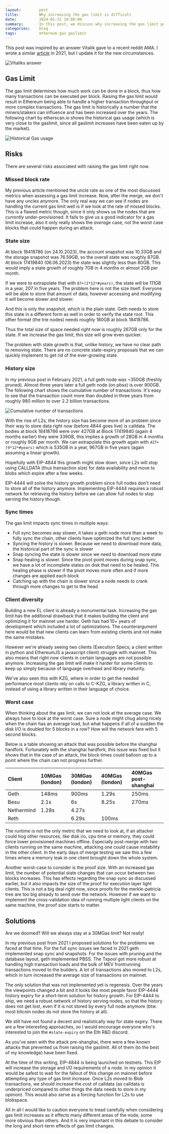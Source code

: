 ```yaml
---
layout:        post
title:         Why increasing the gas limit is difficult
date:          2024-01-11 10:00:00
summary:       In this post, we discuss why increasing the gas limit poses challenges for client developers and why a gas limit increase might be shortsighted at this point
categories:    blog
tags:          ethereum gas gaslimit 
---
```


This post was inspired by an answer Vitalik gave to a recent reddit AMA.
I wrote a similar [article](https://www.linkedin.com/pulse/why-raising-ethereums-gas-limit-dangerous-marius-van-der-wijden/) in 2021, but I update it for the new circumstances.

![Vitaliks answer](https://raw.githubusercontent.com/MariusVanDerWijden/mariusvanderwijden.github.io/master/_posts/vitalik_post.png)

## Gas Limit

The gas limit determines how much work can be done in a block, thus how many transactions can be executed per block.
Raising the gas limit would result in Ethereum being able to handle a higher transaction throughput or more complex transactions.
The gas limit is historically a number that the miners/stakers can influence and has been increased over the years.
The following chart by etherscan.io shows the historical gas usage (which is very close to the gaslimit, since all gaslimit increases have been eaten up by the market).

![Historical Gas usage](https://raw.githubusercontent.com/MariusVanDerWijden/mariusvanderwijden.github.io/master/_posts/gaslimit.png)


## Risks

There are several risks associated with raising the gas limit right now.

### Missed block rate

My previous article mentioned the uncle rate as one of the most discussed metrics when assessing a gas limit increase. Now, after the merge, we don't have any uncles anymore. The only real way we can see if nodes are handling the current gas limit well is if we look at the rate of missed blocks. This is a flawed metric though, since it only shows us the nodes that are _currently_ under-provisioned. It fails to give us a good indicator for a gas limit increase, also it only really shows the _average_ case, not the worst case blocks that could happen during an attack. 

### State size

At block 18418786 (on 24.10.2023), the account snapshot was 10.33GB and the storage snapshot was 76.59GB, so the overall state was roughly 87GB. At block 17419840 (06.06.2023) the state was slightly less than 80GB. This would imply a state growth of roughly 7GB in 4 months or almost 2GB per month. 

If we were to extrapolate that with `87+(2*12*#years)`, the state will be 111GB in a year, 207 in five years. The problem here is not the size itself. Everyone will be able to store that amount of data, however accessing and modifying it will become slower and slower. 

And this is only the snapshot, which is the plain state. Geth needs to store this state in a different form as well in order to verify the state root. This other format (the trie nodes) needs roughly 180GB at block 18418786.

Thus the total size of space needed _right now_ is roughly 267GB only for the state. If we increase the gas limit, this size will grow even quicker. 

The problem with state growth is that, unlike history, we have no clear path to removing state. There are no concrete state-expiry proposals that we can quickly implement to get rid of the ever-growing state.

### History size

In my previous post in February 2021, a full geth node was ~350GB (freshly pruned). Almost three years later a full geth node (on pbss) is over 900GB. 
The following chart shows the cumulative number of transactions. It's easy to see that the transaction count more than doubled in three years from roughly 980 million to over 2.2 billion transactions.

![Cumulative number of transactions](https://raw.githubusercontent.com/MariusVanDerWijden/mariusvanderwijden.github.io/master/_posts/transaction_count.png)

With the rise of L2s, the history size has become more of an problem since their way to store data right now (before 4844 goes live) is calldata. The bodies at block 18418786 were over 427GB at Block 17419840 (again 4 months earlier) they were 339GB, this implies a growth of 28GB in 4 months or roughly 9GB per month. 
We can extrapolate this growth again with `427+(9*12*#years)` which is 535GB in a year, 967GB in five years (again assuming a linear growth). 

Hopefully with EIP-4844 this growth might slow down, since L2s will stop using CALLDATA (thus transaction size) for data availability and move to blobs which expire after a few weeks.

EIP-4444 will solve the history growth problem since full nodes don't need to store all of the history anymore. Implementing EIP-4444 requires a robust network for retrieving the history before we can allow full nodes to stop serving the history though.

### Sync times

The gas limit impacts sync times in multiple ways:

- Full sync becomes way slower, it takes a geth node more than a week to fully sync the chain, other clients have optimized the full sync better
- Syncing the history is slower. Because we need to download more data, the historical part of the sync is slower
- Snap syncing the state is slower since we need to download more state
- Snap healing is slower. Since the pivot point moves during snap sync, we have a lot of incomplete states on disk that need to be healed. This healing phase is slower if the pivot moves more often and if more changes are applied each block
- Catching up with the chain is slower since a node needs to crank through more changes to get to the head

### Client diversity

Building a new EL client is already a monumental task. Increasing the gas limit has the additional drawback that it makes building the client and optimizing it for mainnet use harder. Geth has had 10+ years of development which included a lot of optimizations. The counterargument here would be that new clients can learn from existing clients and not make the same mistakes. 

However we're already seeing two clients (Execution Specs; a client written in python and EthereumJS a javascript client) struggle with mainnet. This also means that right now clients in certain languages are not possible anymore. Increasing the gas limit will make it harder for some clients to keep up simply because of language overhead and library maturity. 

We've also seen this with KZG, where in order to get the needed performance most clients rely on calls to C-KZG, a library written in C, instead of using a library written in their language of choice.

### Worst case

When thinking about the gas limit, we can not look at the average case. We always have to look at the worst case. Sure a node might chug along nicely when the chain has an average load, but what happens if all of a sudden the disk I/O is doubled for 5 blocks in a row? How will the network fare with 5 second blocks. 

Below is a table showing an attack that was possible before the shanghai hardfork. 
Fortunately with the shanghai hardfork, this issue was fixed but it shows that in the case of an attack, the block times could balloon up to a point where the chain can not progress further. 

|Client|10MGas (london) |30MGas (london) |40MGas (london) |40MGas post-shanghai|
|:-|:-|:-|:-|:-|
|Geth|148ms|900ms|1.29s|250ms|
|Besu|2.1s|6s|8.25s|270ms|
|Nethermind|1.28s|4.27s| | |
|Reth | | 6.29s | 100ms | 

The runtime is not the only metric that we need to look at, if an attacker could hog other resources, like disk i/o, cpu time or memory, they could force lower provisioned machines offline.
Especially post-merge with two clients running on the same machine, attacking one could cause instability in the other client. In the early days of merge testing we saw this a few times where a memory leak in one client brought down the whole system. 

Another worst-case to consider is the proof size. With an increased gas limit, the number of potential state changes that can occur between two blocks increases. This has effects regarding the snap sync as discussed earlier, but it also impacts the size of the proof for execution layer light clients. This is not a big deal right now, since proofs for the merkle-patricia tree are too big already to send over the network. However if we want to implement the cross-validation idea of running multiple light clients on the same machine, the proof size starts to matter.


## Solutions

Are we doomed? Will we always stay at a 30MGas limit? Not really!

In my previous post from 2021 I proposed solutions for the problems we faced at that time.
For the full sync issues we faced in 2021 geth implemented snap sync and snapshots. For the issues with pruning and the database layout, geth implemented PBSS. The Txpool got more robust at handling high transaction loads and the bulk of MEV frontrunning transactions moved to the builders. A lot of transactions also moved to L2s, which in turn increased the average size of transactions on mainnet.

The only solution that was not implemented yet is regenesis. Over the years the viewpoints changed a bit and it looks like most people favor EIP-4444 history expiry for a short-term solution for history growth. For EIP-4444 to ship, we need a robust network of history serving nodes, so that the history does not get lost, even if it is not stored by every full node anymore (btw. most bitcoin nodes do not store the history at all).

We still have not found a decent and realistically way for state expiry. There are a few interesting approaches, so I would encourage everyone who's interested to join the `#state-expiry` on the Eth R&D discord.

As you've seen with the attack pre-shanghai, there were a few known attacks that prevented us from raising the gaslimit. All of them (to the best of my knowledge) have been fixed. 

At the time of this writing, EIP-4844 is being launched on testnets. This EIP will increase the storage and I/O requirements of a node. In my opinion it would be safest to wait for the fallout of this change on mainnet before attempting any type of gas limit increase. 
Once L2s moved to Blob transactions, we should increase the cost of calldata (as calldata is underpriced compared to other things the data needs to store in my opinion). This would also serve as a forcing function for L2s to use blobspace. 

All in all I would like to caution everyone to tread carefully when considering gas limit increases as it effects many different areas of the node, some more obvious than others. And it is very important in this debate to consider the long and short-term effects of gas limit changes.